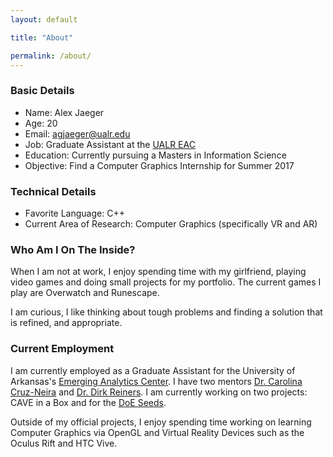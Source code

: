 ```yaml
---
layout: default

title: "About"

permalink: /about/
---
```


### Basic Details
- Name: Alex Jaeger
- Age: 20
- Email: agjaeger@ualr.edu
- Job: Graduate Assistant at the [UALR EAC](http://eac-ualr.org)
- Education: Currently pursuing a Masters in Information Science
- Objective: Find a Computer Graphics Internship for Summer 2017

### Technical Details
- Favorite Language: C++
- Current Area of Research: Computer Graphics (specifically VR and AR)

### Who Am I On The Inside?
When I am not at work, I enjoy spending time with my girlfriend, playing 
video games and doing small projects for my portfolio. The current games 
I play are Overwatch and Runescape.

I am curious, I like thinking about tough problems and finding a 
solution that is refined, and appropriate.

### Current Employment
I am currently employed as a Graduate Assistant for the University of 
Arkansas's [Emerging Analytics Center](http://eac-ualr.org). I have 
two mentors [Dr. Carolina Cruz-Neira](https://en.wikipedia.org/wiki/Carolina_Cruz-Neira) 
and [Dr. Dirk Reiners](http://www.dirkreiners.com/). I am currently 
working on two projects: CAVE in a Box and for the
[DoE Seeds](https://seedscenter.uark.edu/). 

Outside of my official projects, I enjoy spending time working on learning 
Computer Graphics via OpenGL and Virtual Reality Devices such as the 
Oculus Rift and HTC Vive.
